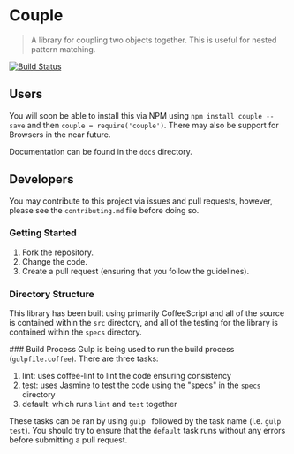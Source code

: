 # Couple
> A library for coupling two objects together. This is useful for nested pattern matching.

[![Build Status](https://travis-ci.org/ryansmith94/couple.svg)](https://travis-ci.org/ryansmith94/couple)

## Users
You will soon be able to install this via NPM using `npm install couple --save` and then `couple = require('couple')`. There may also be support for Browsers in the near future.

Documentation can be found in the `docs` directory.

## Developers
You may contribute to this project via issues and pull requests, however, please see the `contributing.md` file before doing so.

### Getting Started
1. Fork the repository.
2. Change the code.
3. Create a pull request (ensuring that you follow the guidelines).

### Directory Structure
This library has been built using primarily CoffeeScript and all of the source is contained within the `src` directory, and all of the testing for the library is contained within the `specs` directory.

### Build Process
Gulp is being used to run the build process (`gulpfile.coffee`). There are three tasks:

1. lint: uses coffee-lint to lint the code ensuring consistency
2. test: uses Jasmine to test the code using the "specs" in the `specs` directory
3. default: which runs `lint` and `test` together

These tasks can be ran by using `gulp ` followed by the task name (i.e. `gulp test`). You should try to ensure that the `default` task runs without any errors before submitting a pull request.
